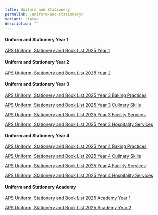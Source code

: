 ```yaml
---
title: Uniform and Stationery
permalink: /uniform-and-stationery/
variant: tiptap
description: ""
---
```

<h4><strong>Uniform and Stationery Year 1</strong></h4>
<p><a href="/files/Uniform and Stationery/APS_Uniform__Stationery_and_Book_List_2025_Year_1.pdf" rel="noopener nofollow" target="_blank">APS Uniform, Stationery and Book List 2025 Year 1</a>
</p>
<p></p>
<h4><strong>Uniform and Stationery Year 2</strong></h4>
<p><a href="/files/Uniform and Stationery/APS_Uniform__Stationery_and_Book_List_2025_Year_2.pdf" rel="noopener nofollow" target="_blank">APS Uniform, Stationery and Book List 2025 Year 2</a>
</p>
<p></p>
<h4><strong>Uniform and Stationery Year 3</strong></h4>
<p><a href="/files/Uniform and Stationery/APS_Uniform__Stationery_and_Book_List_2025_Year_3_Baking_Practices.pdf" rel="noopener nofollow" target="_blank">APS Uniform, Stationery and Book List 2025 Year 3 Baking Practices</a>
</p>
<p><a href="/files/Uniform and Stationery/APS_Uniform__Stationery_and_Book_List_2025_Year_3_Culinary_Skills.pdf" rel="noopener nofollow" target="_blank">APS Uniform, Stationery and Book List 2025 Year 3 Culinary Skills</a>
</p>
<p><a href="/files/Uniform and Stationery/APS_Uniform__Stationery_and_Book_List_2025_Year_3_Facility_Services.pdf" rel="noopener nofollow" target="_blank">APS Uniform, Stationery and Book List 2025 Year 3 Facility Services</a>
</p>
<p><a href="/files/Uniform and Stationery/APS_Uniform__Stationery_and_Book_List_2025_Year_3_Hospitality_Services.pdf" rel="noopener nofollow" target="_blank">APS Uniform, Stationery and Book List 2025 Year 3 Hospitality Services</a>
</p>
<p></p>
<h4><strong>Uniform and Stationery Year 4</strong></h4>
<p><a href="/files/Uniform and Stationery/APS_Uniform__Stationery_and_Book_List_2025_Year_4_Baking_Practices.pdf" rel="noopener nofollow" target="_blank">APS Uniform, Stationery and Book List 2025 Year 4 Baking Practices</a>
</p>
<p><a href="/files/Uniform and Stationery/APS_Uniform__Stationery_and_Book_List_2025_Year_4_Culinary_Skills.pdf" rel="noopener nofollow" target="_blank">APS Uniform, Stationery and Book List 2025 Year 4 Culinary Skills</a>
</p>
<p><a href="/files/Uniform and Stationery/APS_Uniform__Stationery_and_Book_List_2025_Year_4_Facility_Services.pdf" rel="noopener nofollow" target="_blank">APS Uniform, Stationery and Book List 2025 Year 4 Facility Services</a>
</p>
<p><a href="/files/Uniform and Stationery/APS_Uniform__Stationery_and_Book_List_2025_Year_4_Hospitality_Services.pdf" rel="noopener nofollow" target="_blank">APS Uniform, Stationery and Book List 2025 Year 4 Hospitality Services</a>
</p>
<p></p>
<h4><strong>Uniform and Stationery Academy</strong></h4>
<p><a href="/files/Uniform and Stationery/APS_Uniform_List_2025_Academy_Year_1.pdf" rel="noopener nofollow" target="_blank">APS Uniform, Stationery and Book List 2025 Academy Year 1</a>
</p>
<p><a href="/files/Uniform and Stationery/APS_Uniform_List_2025_Academy_Year_2.pdf" rel="noopener nofollow" target="_blank">APS Uniform, Stationery and Book List 2025 Academy Year 2</a>
</p>